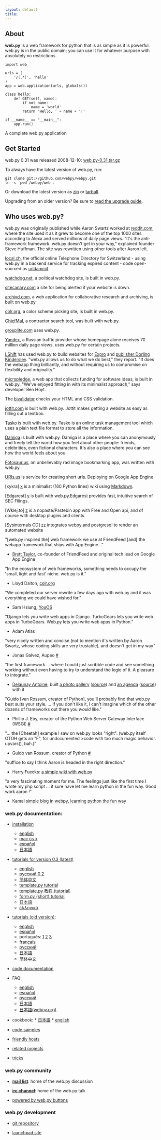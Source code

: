 ```yaml
---
layout: default
title: 
---
```


## About

**web.py** is a web framework for python that is as simple as it is powerful. web.py is in the public domain; you can use it for whatever purpose with absolutely no restrictions.
    
    import web
            
    urls = (
        '/(.*)', 'hello'
    )
    app = web.application(urls, globals())
    
    class hello:        
        def GET(self, name):
            if not name: 
                name = 'world'
            return 'Hello, ' + name + '!'
    
    if __name__ == "__main__":
        app.run()

A complete web.py application

## Get Started

web.py 0.31 was released 2008-12-10: [web.py-0.31.tar.gz][16]

   [16]: /static/web.py-0.31.tar.gz

To always have the latest version of web.py, run:
    
    git clone git://github.com/webpy/webpy.git
    ln -s `pwd`/webpy/web .

Or download the latest version as [zip](http://github.com/webpy/webpy/zipball/master) or [tarball](http://github.com/webpy/webpy/tarball/master).

Upgrading from an older version? Be sure to [read the upgrade guide][17].

   [17]: http://webpy.org/docs/0.3/upgrade

## Who uses web.py?

web.py was originally published while Aaron Swartz worked at [reddit.com][20], where the site used it as it grew to become one of the top 1000 sites according to Alexa and served millions of daily page views. "It's the anti-framework framework. web.py doesn't get in your way," explained founder Steve Huffman. The site was rewritten using other tools after Aaron left.

   [20]: http://reddit.com/

[local.ch](http://www.local.ch), the official online Telephone Directory for Switzerland - using web.py in a backend service for tracking expired content - code open-sourced as [urldammit](http://github.com/harryf/urldammit/tree/master)

[watchdog.net](http://watchdog.net/), a political watchdog site, is built in web.py.

[sitecanary.com](https://sitecanary.com/) a site for being alerted if your website is down.

[archivd.com](http://www.archivd.com), a web application for collaborative research and archiving, is built on web.py

[colr.org](http://www.colr.org), a color scheme picking site, is built in web.py.

[ChiefMal](http://www.chiefmall.com/), a contractor search tool, was built with web.py.

[grouplite.com](http://www.grouplite.com) uses web.py.

[Yandex][21], a Russian traffic provider whose homepage alone receives 70 million daily page views, uses web.py for certain projects.

   [21]: http://yandex.ru

[LShift][22] has used web.py to build websites for [Expro][23] and [publisher Dorling Kindersley][24]. "web.py allows us to do what we do best," they report. "It does the webapp thing brilliantly, and without requiring us to compromise on flexibility and originality."

   [22]: http://www.lshift.net/
   [23]: http://exproretail.com/
   [24]: http://travel.dk.com/

[micropledge][m], a web app that collects funding for software ideas, is built in web.py. "We've enjoyed fitting in with its minimalist approach," says developer Ben Hoyt.

   [m]: http://micropledge.com/

The [bivalidator](http://xhtml-css.com/) checks your HTML and CSS validation.

[jottit.com](http://jottit.com) is built with web.py.  Jottit makes getting a website as easy as filling out a textbox. 

[Tasko][t] is built with web.py. Tasko is an online task management tool which  uses a plain text file format to store all the information.

   [t]: http://taskodone.com/

[Damiga][d] is built with web.py. Damiga is a place where you can anonymously and freely tell the world how you feel about other people: friends, celebrities, even fictional characters. It's also a place where you can see how the world feels about you.  

   [d]: http://damiga.com/

[Fotosaur.us][f], an unbelievably rad image bookmarking app, was written with web.py.

   [f]: http://fotosaur.us

[URIs.us][u] is service for creating short urls. Deploying on Google App Engine

   [u]: http://uris.us 


[xykra] [x] is a minimalist (160 Python lines) wiki using [Markdown](http://daringfireball.net/projects/markdown/).

   [x]: http://xykra.org

[Edgarest] [y] is built with web.py.Edgarest provides fast, intuitive search of SEC Filings.

   [y]: http://edgarest.com

[Wklej.to] [z] is a nopaste/Pastebin app with Free and Open api, and of course with desktop plugins and clients.

   [z]: http://wklej.to

[Sysinternals CD] [zz] integrates webpy and postgresql to render an automated website

   [zz]: http://sysinternals.xykra.org

"[web.py inspired the] web framework we use at FriendFeed [and] the webapp framework that ships with App Engine..."  
 - [Brett Taylor](http://bret.appspot.com/entry/experimenting-google-app-engine), co-founder of FriendFeed and original tech lead on Google App Engine

"In the ecosystem of web frameworks, something needs to occupy the 'small, light and fast' niche. web.py is it."  
- Lloyd Dalton, [colr.org](http://colr.org)

"We completed our server rewrite a few days ago with web.py and it was everything we could have wished for."  
- Sam Hsiung, [YouOS][25]

   [25]: http://www.youos.com/

"Django lets you write web apps in Django. TurboGears lets you write web apps in TurboGears. Web.py lets you write web apps in Python."  
- Adam Atlas

"very nicely written and concise (not to mention it's written by Aaron Swartz, whose coding skills are very trustable), and doesn't get in my way"   
- Jonas Galvez, Aupeo [#][26]

   [26]: http://www.artima.com/forums/flat.jsp?forum=106&thread=146149

"the first framework ... where I could just scribble code and see something working without even having to try to understand the logic of it. A pleasure to integrate."   
- [Delaunay Antoine][27], built [a photo gallery][28] ([source][29]) and [an agenda][34] ([source][35]) with it

   [27]: http://delaunay.org/antoine/
   [28]: http://www.tendances-de-mode.com/
   [29]: http://hg.delaunay.org/hacking?mf=9fcf30dc6138;path=/webpy/ibrouteur/;style=gitweb
   [34]: http://metagenda.org
   [35]: http://hg.delaunay.org/hacking?mf=9fcf30dc6138;path=/webpy/glocal/;style=gitweb

"Guido [van Rossum, creator of Python], you'll probably find that web.py best suits your style. ... If you don't like it, I can't imagine which of the other dozens of frameworks out there you *would* like."   
- Phillip J. Eby, creator of the Python Web Server Gateway Interface (WSGI) [#][30]

   [30]: http://www.artima.com/forums/flat.jsp?forum=106&thread=146149&start=30&msRange=15

"... the [Cheetah] example I saw on web.py looks "right". (web.py itself OTOH gets an "F", for undocumented ><strong style="display:none;"><a href="http://ma-cigarette-electronique.com">cigarette electronique</a></strong>code with too much magic behavior. upvars(), bah.)"   
- Guido van Rossum, creator of Python [#][31]

   [31]: http://www.artima.com/weblogs/viewpost.jsp?thread=146503

"suffice to say I think Aaron is headed in the right direction."   
- Harry Fuecks: [a simple wiki with web.py][32]

   [32]: http://www.sitepoint.com/blogs/2006/01/06/a-simple-wiki-with-webpy/

"a very fascinating moment for me. The feelings just like the first time I wrote my php script ... it sure have let me learn python in the fun way. Good work aaron !"   
- Kamal [simple blog in webpy, learning python the fun way][33]

   [33]: http://www.k4ml.com/node/165

### web.py documentation:

* [installation](/install)
    * [english](/install)
    * [mac os x](/install_macosx)
    * [español](/install/es)
    * [日本語](/install/ja)

* [tutorials for version 0.3 (latest)](/tutorial3)
    * [english](/tutorial3.en)
    * [pусский 0.2](http://webpy.infogami.com/tutorial2.ru)
    * [简体中文](http://www.dup2.org/files/web.py%200.2%20tutorial.html)
    * [template.py tutorial](/templetor)
    * [template.py 教程 (tutorial)](http://gamexg-cw.cn/2008/10/15/webpy-%E6%96%87%E6%A1%A3%E4%B8%AD%E6%96%87%E7%BF%BB%E8%AF%91%EF%BC%9Awebpy-%E6%A8%A1%E6%9D%BF%E7%B3%BB%E7%BB%9F-%E4%BB%A3%E7%A0%81%E5%90%8D%E7%A7%B0templetor/)
    * [form.py (short) tutorial](/form)
    * [日本語](/tutorial2.ja)
    * [ελληνικά](http://webpy.org/tutorial2.el)

* [tutorials (old version)](/tutorial):
    * [english](http://webpy.org/tutorial)
    * [español](/tutorial/es)
    * português: [1](http://www.writely.com/View.aspx?docid=bbcm927cd2fmj) [2](http://www.writely.com/View.aspx?docid=bbcnjdbhbfh6n) [3](http://www.writely.com/View.aspx?docid=bccxp4cgw36p3)
    * [français](http://sunfox.org/tutoriel-web-py-fr/)
    * [pусский](http://bobuk.infogami.com/webpytrans)
    * [日本語](http://kinneko.googlepages.com/webpy_tutorial_ja)
    * [简体中文](http://www.keli.info/static/webpy-tutorial.html)


* [code documentation](/docs)


* FAQ:
    * [english](http://webpy.infogami.com/faq)
    * [español](/faq/es)
    * [русский](/faq/ru)
    * [日本語](http://kinneko.googlepages.com/webpy_faq)
    * [日本語(webpy.org)](/faq/ja)

* cookbook:
      * [日本語](/cookbook/ja)
      * [english](/cookbook)

* [code samples](/src)

* [friendly hosts](/hosts)

* [related projects](/related)

* [tricks](/tricks)


### web.py community

* [**mail list**](http://groups.google.com/group/webpy/ "web.py google group"): home of the web.py discussion

* [**irc channel**](irc://irc.freenode.net/webpy "#webpy on irc.freenode.net"): home of the web.py talk

* [powered by web.py buttons](http://luke.jottit.com/webpy_logo)

### web.py development

* [git repository](http://github.com/webpy/webpy)

* [launchpad site](http://launchpad.net/webpy)
